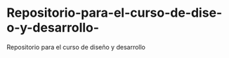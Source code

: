 # Repositorio-para-el-curso-de-dise-o-y-desarrollo-
Repositorio para el curso de diseño y desarrollo 
